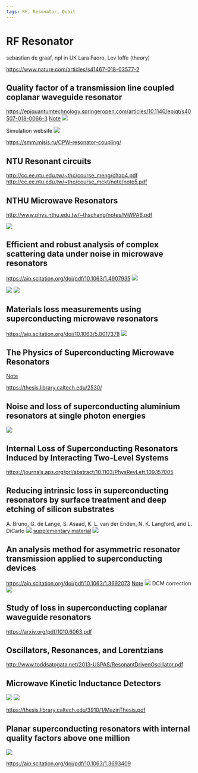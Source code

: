 ```yaml
---
tags: RF, Resonator, Qubit
---
```

# RF Resonator
sebastian de graaf, npl in UK
Lara Faoro, Lev Ioffe (theory)


https://www.nature.com/articles/s41467-018-03577-2
## Quality factor of a transmission line coupled coplanar waveguide resonator

https://epjquantumtechnology.springeropen.com/articles/10.1140/epjqt/s40507-018-0066-3
[Note](/5XuWvG5RQMS4D08S92gcFQ)
![](https://i.imgur.com/B81LPq0.png)

Simulation website
![](https://i.imgur.com/jWGRX82.png)

https://smm.misis.ru/CPW-resonator-coupling/


## NTU Resonant circuits
http://cc.ee.ntu.edu.tw/~thc/course_meng/chap4.pdf
http://cc.ee.ntu.edu.tw/~thc/course_mckt/note/note5.pdf
## NTHU Microwave Resonators
http://www.phys.nthu.edu.tw/~thschang/notes/MWPA6.pdf

![](https://i.imgur.com/yOvEOes.png)

## Efficient and robust analysis of complex scattering data under noise in microwave resonators
https://aip.scitation.org/doi/pdf/10.1063/1.4907935
![](https://i.imgur.com/bCvPN6h.png)

![](https://i.imgur.com/2JHndYY.png)
![](https://i.imgur.com/D1YRkTa.png)



## Materials loss measurements using superconducting microwave resonators
https://aip.scitation.org/doi/10.1063/5.0017378
![](https://i.imgur.com/JtOixuB.png)


## The Physics of Superconducting Microwave Resonators

[Note](/6R6VCj-hTjSCViJLELFgFA)

https://thesis.library.caltech.edu/2530/


## Noise and loss of superconducting aluminium resonators at single photon energies
![](https://i.imgur.com/2N3L5CO.png)

## Internal Loss of Superconducting Resonators Induced by Interacting Two-Level Systems
https://journals.aps.org/prl/abstract/10.1103/PhysRevLett.109.157005

## Reducing intrinsic loss in superconducting resonators by surface treatment and deep etching of silicon substrates
A. Bruno, G. de Lange, S. Asaad, K. L. van der Enden,  N. K. Langford, and L. DiCarlo
![](https://i.imgur.com/Wv6Udcl.png)
[supplementary material](https://aip.scitation.org/doi/suppl/10.1063/1.4919761/suppl_file/bruno_supplementalmaterial_.pdf)
![](https://i.imgur.com/HSpSReL.png)

## An analysis method for asymmetric resonator transmission applied to superconducting devices
https://aip.scitation.org/doi/pdf/10.1063/1.3692073
[Note](https://hackmd.io/EJ-OBpg3RHKQALFKXz4LRw)
![](https://i.imgur.com/He1Pw1Z.png)
DCM correction
![](https://i.imgur.com/YmRNIeH.png)



## Study of loss in superconducting coplanar waveguide resonators
 
https://arxiv.org/pdf/1010.6063.pdf




## Oscillators, Resonances, and Lorentzians
http://www.toddsatogata.net/2013-USPAS/ResonantDrivenOscillator.pdf

## Microwave Kinetic Inductance Detectors
![](https://i.imgur.com/CRMcC6L.png)
![](https://i.imgur.com/Q8D5LXr.png)

https://thesis.library.caltech.edu/3910/1/MazinThesis.pdf

## Planar superconducting resonators with internal quality factors above one million
![](https://i.imgur.com/aedpVVP.png)

https://aip.scitation.org/doi/pdf/10.1063/1.3693409
